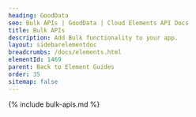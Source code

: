 ```yaml
---
heading: GoodData
seo: Bulk APIs | GoodData | Cloud Elements API Docs
title: Bulk APIs
description: Add Bulk functionality to your app.
layout: sidebarelementdoc
breadcrumbs: /docs/elements.html
elementId: 1469
parent: Back to Element Guides
order: 35
sitemap: false
---
```


{% include bulk-apis.md %}
